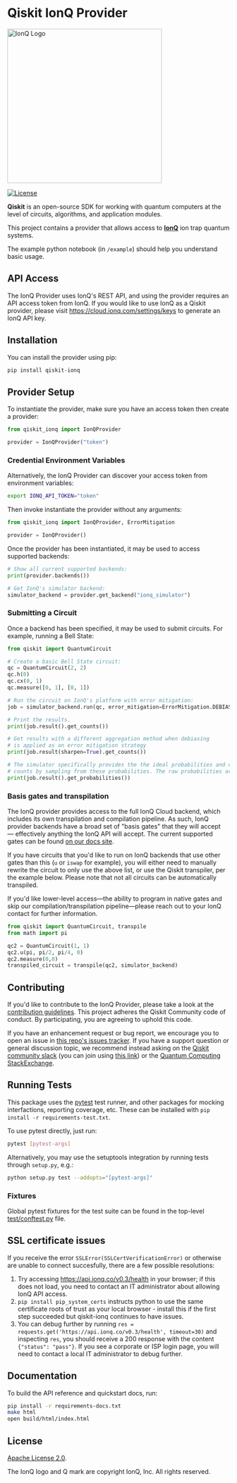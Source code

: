 # Qiskit IonQ Provider

<img src="https://ionq.com/images/ionq-logo-dark.png" alt="IonQ Logo" width="350px"/>

[![License](https://img.shields.io/github/license/qiskit-community/qiskit-aqt-provider.svg?style=popout-square)](https://opensource.org/licenses/Apache-2.0)

**Qiskit** is an open-source SDK for working with quantum computers at the level of circuits, algorithms, and application modules.

This project contains a provider that allows access to **[IonQ]** ion trap quantum
systems.

The example python notebook (in `/example`) should help you understand basic usage.

## API Access

The IonQ Provider uses IonQ's REST API, and using the provider requires an API access token from IonQ. If you would like to use IonQ as a Qiskit provider, please visit <https://cloud.ionq.com/settings/keys> to generate an IonQ API key.

## Installation

You can install the provider using pip:

```bash
pip install qiskit-ionq
```

## Provider Setup

To instantiate the provider, make sure you have an access token then create a provider:

```python
from qiskit_ionq import IonQProvider

provider = IonQProvider("token")
```

### Credential Environment Variables

Alternatively, the IonQ Provider can discover your access token from environment variables:

```bash
export IONQ_API_TOKEN="token"
```

Then invoke instantiate the provider without any arguments:

```python
from qiskit_ionq import IonQProvider, ErrorMitigation

provider = IonQProvider()
```

Once the provider has been instantiated, it may be used to access supported backends:

```python
# Show all current supported backends:
print(provider.backends())

# Get IonQ's simulator backend:
simulator_backend = provider.get_backend("ionq_simulator")
```

### Submitting a Circuit

Once a backend has been specified, it may be used to submit circuits.
For example, running a Bell State:

```python
from qiskit import QuantumCircuit

# Create a basic Bell State circuit:
qc = QuantumCircuit(2, 2)
qc.h(0)
qc.cx(0, 1)
qc.measure([0, 1], [0, 1])

# Run the circuit on IonQ's platform with error mitigation:
job = simulator_backend.run(qc, error_mitigation=ErrorMitigation.DEBIASING)

# Print the results.
print(job.result().get_counts())

# Get results with a different aggregation method when debiasing
# is applied as an error mitigation strategy
print(job.result(sharpen=True).get_counts())

# The simulator specifically provides the the ideal probabilities and creates
# counts by sampling from these probabilities. The raw probabilities are also accessible:
print(job.result().get_probabilities())
```

### Basis gates and transpilation

The IonQ provider provides access to the full IonQ Cloud backend, which includes its own transpilation and compilation pipeline. As such, IonQ provider backends have a broad set of "basis gates" that they will accept — effectively anything the IonQ API will accept. The current supported gates can be found [on our docs site](https://docs.ionq.com/#tag/quantum_programs).

If you have circuits that you'd like to run on IonQ backends that use other gates than this (`u` or `iswap` for example), you will either need to manually rewrite the circuit to only use the above list, or use the Qiskit transpiler, per the example below. Please note that not all circuits can be automatically transpiled.

If you'd like lower-level access—the ability to program in native gates and skip our compilation/transpilation pipeline—please reach out to your IonQ contact for further information.

```python
from qiskit import QuantumCircuit, transpile
from math import pi

qc2 = QuantumCircuit(1, 1)
qc2.u(pi, pi/2, pi/4, 0)
qc2.measure(0,0)
transpiled_circuit = transpile(qc2, simulator_backend)
```

## Contributing

If you'd like to contribute to the IonQ Provider, please take a look at the [contribution guidelines](CONTRIBUTING.md). This project adheres the Qiskit Community code of conduct. By participating, you are agreeing to uphold this code.

If you have an enhancement request or bug report, we encourage you to open an issue in [this repo's issues tracker](https://github.com/qiskit-partners/qiskit-ionq/issues). If you have a support question or general discussion topic, we recommend instead asking on the [Qiskit community slack](https://qiskit.slack.com/) (you can join using [this link](https://ibm.co/joinqiskitslack)) or the [Quantum Computing StackExchange](https://quantumcomputing.stackexchange.com/questions/tagged/qiskit).

## Running Tests

This package uses the [pytest](https://docs.pytest.org/en/stable/) test runner, and other packages
for mocking interfactions, reporting coverage, etc.
These can be installed with `pip install -r requirements-test.txt`.

To use pytest directly, just run:

```bash
pytest [pytest-args]
```

Alternatively, you may use the setuptools integration by running tests through `setup.py`, e.g.:

```bash
python setup.py test --addopts="[pytest-args]"
```

### Fixtures

Global pytest fixtures for the test suite can be found in the top-level [test/conftest.py](./test/conftest.py) file.

## SSL certificate issues

If you receive the error `SSLError(SSLCertVerificationError)` or otherwise are unable to connect succesfully, there are a few possible resolutions:

1. Try accessing <https://api.ionq.co/v0.3/health> in your browser; if this does not load, you need to contact an IT administrator about allowing IonQ API access.
2. `pip install pip_system_certs` instructs python to use the same certificate roots of trust as your local browser - install this if the first step succeeded but qiskit-ionq continues to have issues.
3. You can debug further by running `res = requests.get('https://api.ionq.co/v0.3/health', timeout=30)` and inspecting `res`, you should receive a 200 response with the content `{"status": "pass"}`. If you see a corporate or ISP login page, you will need to contact a local IT administrator to debug further.

## Documentation

To build the API reference and quickstart docs, run:

```bash
pip install -r requirements-docs.txt
make html
open build/html/index.html
```

## License

[Apache License 2.0].

The IonQ logo and Q mark are copyright IonQ, Inc. All rights reserved.

[ionq]: https://www.ionq.com/
[apache license 2.0]: https://github.com/qiskit-partners/qiskit-ionq/blob/master/LICENSE.txt
